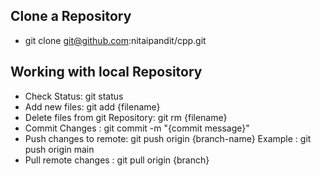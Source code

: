 ## Clone a Repository
- git clone git@github.com:nitaipandit/cpp.git

## Working with local Repository
- Check Status: git status 
- Add new files: git add {filename}
- Delete files from git Repository: git rm {filename}
- Commit Changes : git commit -m "{commit message}"
- Push changes to remote: git push origin {branch-name}
  Example : git push origin main
- Pull remote changes : git pull origin {branch}
